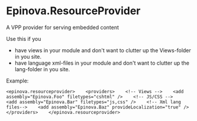 Epinova.ResourceProvider
======

A VPP provider for serving embedded content

Use this if you 

  * have views in your module and don't want to clutter up the Views-folder in you site.
  * have language xml-files in your module and don't want to clutter up the lang-folder in you site.

Example:

`
<epinova.resourceprovider>   
    <providers>   
      <!-- Views -->   
	  <add assembly="Epinova.Foo" filetypes="cshtml" />   
      <!-- JS/CSS -->   
	  <add assembly="Epinova.Bar" filetypes="js,css" />   
      <!-- Xml lang files-->   
      <add assembly="Epinova.Baz" provideLocalization="true" />   
    </providers>   
  </epinova.resourceprovider>   
`